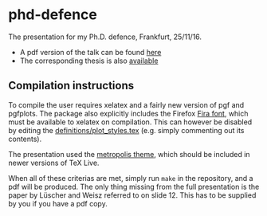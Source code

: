 # phd-defence
The presentation for my Ph.D. defence, Frankfurt, 25/11/16.

 * A pdf version of the talk can be found [here](https://github.com/Irubataru/phd-defence/releases/download/presented/presentation.pdf)
 * The corresponding thesis is also [available](https://github.com/Irubataru/phd-thesis)

## Compilation instructions

To compile the user requires xelatex and a fairly new version of pgf and pgfplots. The package also explicitly includes the 
Firefox [Fira font](https://github.com/mozilla/Fira), which must be available to xelatex on compilation.
This can however be disabled by editing the [definitions/plot_styles.tex](definitions/plot_styles.tex) (e.g. simply commenting out its contents).

The presentation used the [metropolis theme](https://github.com/matze/mtheme), which should be included in newer versions of TeX Live.

When all of these criterias are met, simply run `make` in the repository, and a pdf will be produced. The only thing missing from the
full presentation is the paper by Lüscher and Weisz referred to on slide 12. This has to be supplied by you if you have a pdf copy.
